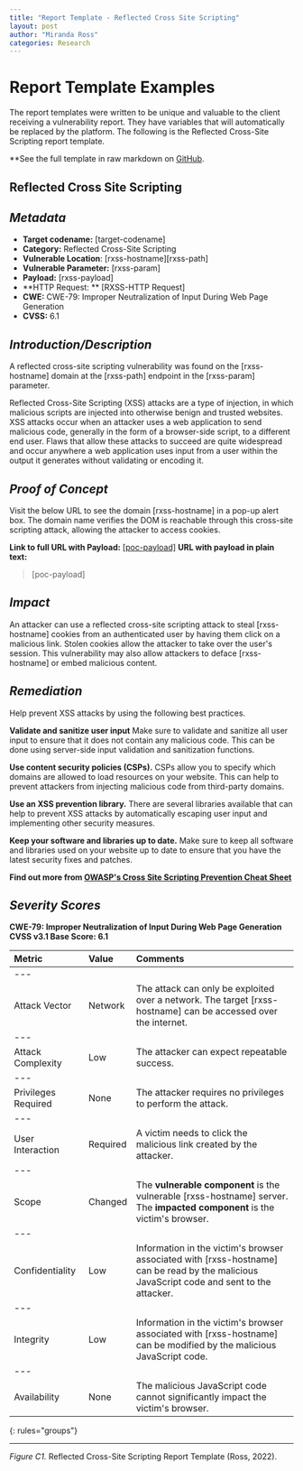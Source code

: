 ```yaml
---
title: "Report Template - Reflected Cross Site Scripting"
layout: post
author: "Miranda Ross"
categories: Research
---
```


Report Template Examples
========================
The report templates were written to be unique and valuable to the client receiving a vulnerability report. They have variables that will automatically be replaced by the platform. The following is the Reflected Cross-Site Scripting report template.

**See the full template in raw markdown on [GitHub](/report_templates/reflected-cross-site-scripting.md).

Reflected Cross Site Scripting 
---------------------------------------------

***Metadata***
----------------------------------------------------------------
- **Target codename:** \[target-codename\]
- **Category:** Reflected Cross-Site Scripting
- **Vulnerable Location**: \[rxss-hostname\]\[rxss-path\]
- **Vulnerable Parameter:** \[rxss-param\]
- **Payload:** \[rxss-payload\]
- **HTTP Request: ** \[RXSS-HTTP Request\]
- **CWE:** CWE-79: Improper Neutralization of Input During Web Page Generation
- **CVSS:** 6.1

***Introduction/Description***
----------------------------------------------------------------
A reflected cross-site scripting vulnerability was found on the \[rxss-hostname\] domain at the \[rxss-path\] endpoint in the \[rxss-param\] parameter.

Reflected Cross-Site Scripting (XSS) attacks are a type of injection, in which malicious scripts are injected into otherwise benign and trusted websites. XSS attacks occur when an attacker uses a web application to send malicious code, generally in the form of a browser-side script, to a different end user. Flaws that allow these attacks to succeed are quite widespread and occur anywhere a web application uses input from a user within the output it generates without validating or encoding it.

***Proof of Concept***
----------------------------------------------------------------
Visit the below URL to see the domain \[rxss-hostname\] in a pop-up alert box. The domain name verifies the DOM is reachable through this cross-site scripting attack, allowing the attacker to access cookies.

**Link to full URL with Payload:** [\[poc-payload\]](\[poc-payload\])
**URL with payload in plain text:**
> \[poc-payload\]

***Impact***
----------------------------------------------------------------
An attacker can use a reflected cross-site scripting attack to steal \[rxss-hostname\] cookies from an authenticated user by having them click on a malicious link. Stolen cookies allow the attacker to take over the user's session. This vulnerability may also allow attackers to deface \[rxss-hostname\] or embed malicious content.

***Remediation***
----------------------------------------------------------------
Help prevent XSS attacks by using the following best practices.

__Validate and sanitize user input__
Make sure to validate and sanitize all user input to ensure that it does not contain any malicious code. This can be done using server-side input validation and sanitization functions.

__Use content security policies (CSPs).__
CSPs allow you to specify which domains are allowed to load resources on your website. This can help to prevent attackers from injecting malicious code from third-party domains.

__Use an XSS prevention library.__
There are several libraries available that can help to prevent XSS attacks by automatically escaping user input and implementing other security measures.

__Keep your software and libraries up to date.__
Make sure to keep all software and libraries used on your website up to date to ensure that you have the latest security fixes and patches.

**Find out more from [OWASP's Cross Site Scripting Prevention Cheat Sheet](https://cheatsheetseries.owasp.org/cheatsheets/Cross_Site_Scripting_Prevention_Cheat_Sheet.html)**

***Severity Scores***
----------------------------------------------------------------
__CWE-79: Improper Neutralization of Input During Web Page Generation__
__CVSS v3.1 Base Score: 6.1__

| Metric              | Value    | Comments                                                     |
|:--------------------|:---------|:-------------------------------------------------------------|
|---
| Attack Vector       | Network  | The attack can only be exploited over a network. The target \[rxss-hostname\] can be accessed over the internet. |
|---
| Attack Complexity   | Low      | The attacker can expect repeatable success.                  |
|---
| Privileges Required | None     | The attacker requires no privileges to perform the attack.   |
|---
| User Interaction    | Required | A victim needs to click the malicious link created by the attacker. |
|---
| Scope               | Changed  | The **vulnerable component** is the vulnerable \[rxss-hostname\] server. The **impacted component** is the victim's browser. |
|---
| Confidentiality     | Low      | Information in the victim's browser associated with \[rxss-hostname\] can be read by the malicious JavaScript code and sent to the attacker. |
|---
| Integrity           | Low      | Information in the victim's browser associated with \[rxss-hostname\] can be modified by the malicious JavaScript code. |
|---
| Availability        | None     | The malicious JavaScript code cannot significantly impact the victim's browser. 
{: rules="groups"}



* * *
_Figure C1._ Reflected Cross-Site Scripting Report Template (Ross, 2022).